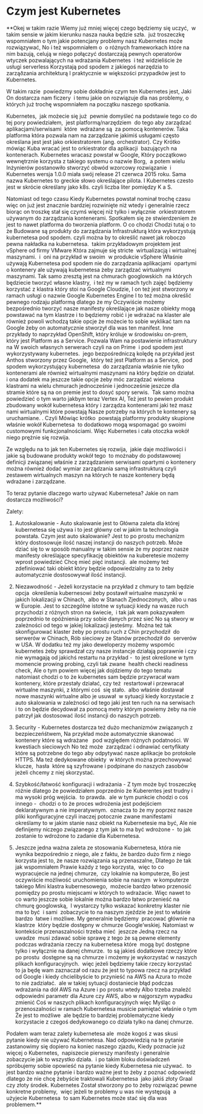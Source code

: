 # Czym jest Kubernetes

**Okej w takim razie Wiemy już mniej więcej czego będziemy się uczyć,  w takim sensie w jakim kierunku nasza nauka będzie szła.  już troszeczkę wspomniałem o tym jakie potencjany problemy nasz Kubernetes może rozwiązywać, No i też wspomniałem o  o różnych frameworkach które na nim bazują, celują w niego połączyć dostarczają pewnych operatorów wtyczek pozwalających na wdrażania Kubernetes  i też widzieliście że  usługi serverless Korzystają pod spodem z jakiegoś narzędzia to zarząðzania architekturą I praktycznie w większości przypadków jest to Kubernetes. 

  

W takim razie  powiedzmy sobie dokładnie czym ten Kubernetes jest, Jaki On dostarcza nam ficzery  i temu jakie on rozwiązuje dla nas problemy, o których już trochę wspomniałem na początku naszego spotkania. 

  

Kubernetes,  jak możecie się już  pewnie domyśleć na podstawie tego co do tej pory powiedziałem,  jest platformą/narzędziem  do tego aby zarządzać aplikacjami/serwisami  które  wdrażane są  za pomocą kontenerów. Taka platforma która pozwala nam na zarządzanie jakimiś usługami często określana jest jest jako orkiestratorem (ang. orchestrator). Czy Krótko mówiąc Kuba wracać jest to orkiestrator dla aplikacji  bazujących na kontenerach. Kubernetes wracasz powstał w Google, Który początkowo wewnętrznie korzysta z takiego systemu o nazwie Borg,  a potem wielu Inżynierów postanowiło stworzyć obwód wzorcowy rozwiązanie  i Kubernetes wersja 1.0.0 miała swój release 21 czerwca 2015 roku. Sama nazwa Kubernetes to greckie słowo określające pilota. I Kubernetes czesto jest w skrócie określany jako k8s. czyli liczba liter pomiędzy K a S. 

  

Natomiast od tego czasu Kiedy Kubernetes powstał nominał trochę czasu więc on już jest znacznie bardziej rozwinięte niż wtedy i generalnie rzecz biorąc on troszkę stał się czymś więcej niż tylko i wyłącznie  orkiestratorem używanym do zarządzania kontenerami. Spotkałem się ze stwierdzeniem że jest to nawet platforma do tworzenia platform. O co chodzi Chodzi tutaj o to że Budowane są produkty do zarządzania Infrastrukturą która wykorzystują kubernetesa pod spodem. czyli można by to określić nawet jak roboczo pewna nakładka na kubernetesa.  takim przykładowym projektem jest vSphere od firmy VMware Która zajmuje się stricte  wirtualizacją i wirtualnej maszynami.  i  oni na przykład w swoim  w produkcie vSphere Właśnie używają Kubernetesa pod spodem nie do zarządzania aplikacjami  opartymi o kontenery ale używają kubernetesa żeby zarządzać wirtualnymi maszynami. Tak samo zresztą jest na chmurach googlowskich  na których będziecie tworzyć własne klastry,  i też my w ramach tych zajęć będziemy korzystać z klastra który stoi na Google Cloudzie, I on też jest stworzony w ramach usługi o nazwie Google Kubernetes Engine I to też można określić pewnego rodzaju platformą dlatego że my Oczywiście możemy bezpośrednio tworzyć nasze manifesty określające jak nasze obiekty mogą powstawać na tym klastrze i to będziemy robić i je wdrażać na klaster ale również powoli wchodzą takie opcje że możecie to sobie wyklikać tam na Google żeby on automatycznie stworzył dla was ten manifest. Inne przykłady to naprzykład OpenShift, który króluje w środowisku on-prem, który jest Platform as a Service. Pozwala Wam na postawienie infrastruktury na W swoich własnych serwerach czyli na on Prime  i pod spodem jest wykorzystywany kubernetes.  jego bezpośredniczą kolędę na przykład jest Anthos stworzony przez Google,  który też jest Platform as a Service,  pod spodem wykorzystujący kubernetesa  do zarządzania właśnie nie tylko kontenerami ale również wirtualnymi maszynami na który będzie on działał.  i ona dodatek ma jeszcze takie opcje żeby móc zarządzać wieloma klastrami na wielu chmurach jednocześnie i jednocześnie jeszcze dla stramie które są na on premie jest to dosyć spory serwis.  Tak samo można powiedzieć o tym warto jakbym teraz Vertex AI, Też jest to pewien produkt zbudowany wokół kubernetesa który i zarządza kontenerami jaki też masz nami wirtualnymi które powstają Nasze potrzeby na których te kontenery są uruchamiane. . Czyli Mówiąc krótko  powstają platformy produkty skupione właśnie wokół Kubernetesa  to dodatkowo mogą wspomagać go swoimi customowymi funkcjonalnościami. Więc Kubernetes i cała otoczka wokół niego prężnie się rozwija.

  

Ze względu na to jak ten Kubernetes się rozwija,  jakie daje możliwości i jakie są budowane produkty wokół tego  to możnaby do podstawowej definicji związanej właśnie z zarządzaniem serwisami opartymi o kontenery można również dodać wymiar zarządzania samą infrastrukturą czyli zestawem wirtualnych maszyn na których te nasze kontenery będą wdrażane i zarządzane. 

  

To teraz pytanie dlaczego warto używać Kubernetesa? Jakie on nam dostarcza możliwości? 

  

Zalety:

1. Autoskalowanie - Auto skalowanie jest to Główna zaleta dla której  kubernetesa się używa i to jest główny cel w jakim ta technologia powstała. Czym jest auto skalowanie? Jest to po prostu mechanizm który dostosowuje ilość naszej instancji do naszych potrzeb. Może dziać się to w sposób manualny w takim sensie że my poprzez nasze  manifesty określające specyfikację obiektów na kuberetesie możemy wprost powiedzieć Chcę mieć pięć instancji.  ale możemy też zdefiniować taki obiekt który będzie odpowiedzialny za to żeby automatycznie dostosowywał ilość instancji. 
    
2. Niezawodność - Jeżeli korzystacie na przykład z chmury to tam będzie opcja  określenia kubernesowi żeby postawił wirtualne maszynki w jakich lokalizacji w Chinach,  albo w Stanach Zjednoczonych,  albo u nas w Europie. Jest to szczególne istotne w sytuacji kiedy na wasze ruch przychodzi z różnych stron na świecie,  i tak jak wam pokazywałem poprzednio te opóźnienia przy sobie danych przez sieć No są stwory w zależności od tego w jakiej lokalizacji jesteśmy.  Można też tak skonfigurować klaster żeby po prostu ruch z Chin przychodził  do serwerów w Chinach, Rób sieciowy ze Stanów przechodził do  serverów w USA. W dodatku też my jako deweloperzy możemy wspomóc kubernetes żeby sprawdzał czy nasze instancje działają poprawnie i czy nie wymagają od jakichś restartu na przykład -  to jest określone w tym momencie prowing probing, czyli tak zwane  health checki readiness check, Ale o tym powiem więcej jak dojdziemy do tego tematu  natomiast chodzi o to że kubernetes sam będzie przywracał wam kontenery, które przestały działać, czy też  restartował i przewracał wirtualne maszynki, z którymi coś  się stało.  albo właśnie dostawał nowe maszynki wirtualne albo je usuwał  w sytuacji kiedy korzystacie z auto skalowania w zależności od tego jaki jest ten ruch na na serwisach i to on będzie decydował za pomocą metry którym powiemy żeby na nie patrzył jak dostosować ilość instancji do naszych potrzeb.
    
3. Security - Kubernetes dostarcza też dużo mechanizmów związanych z bezpieczeńśtwem, Na przykład może automatycznie skanować kontenery które są wdrażane   pod względem różnych podatności. W kwestiach sieciowych No też może  zarządzać i odnawiać certyfikaty które są potrzebne do tego aby odpytywać nasze aplikacje bo protokole HTTPS. Ma też dedykowane obiekty  w których można przechowywać  klucze,  hasła  które są szyfrowane i podpinane do naszych zasobów jeżeli chcemy z niej skorzystać. 
    
4. Szybkość/łatwość konfiguracji i wdrażania - Z tym może być troszeczkę różnie dlatego że powiedziałem poprzednio że Kuberentes jest trudny i ma wysoki próg wejścia.  to prawda.  ale w tym punkcie chodzi o coś innego -  chodzi o to że proces wdrożenia jest podejściem deklaratywnym a nie imperatywnym.  oznacza to że my poprzez nasze pliki konfiguracyjne czyli inaczej potocznie zwane manifestami  określamy to w jakim stanie nasz obiekt na Kubernetesie ma być, Ale nie definijemy niczego związanego z tym jak to ma być wdrożone -  to jak zostanie to wdrożone to zadanie dla Kubernetesa. 
    
5. Jeszcze jedna ważna zaleta ze stosowania Kubernetesa, która nie wynika bezpośrednio z niego, ale z faktu, że bardzo dużo firm z niego korzysta jest to, że nasze rozwiązania są przenaszalne, Dlatego że tak jak wspomniałem Prawie każdy z tego korzysta,  więc to co wypracujecie na jednej chmurze,  czy lokalnie na komputerze, Bo jest oczywiście możliwość uruchomienia sobie na naszym  w komputerze takiego Mini klastra kubernesowego,  możecie bardzo łatwo przenosić pomiędzy po prostu miejscami w których to wdrażacie. Więc nawet to co warto jeszcze sobie lokalnie można bardzo łatwo przenieść na chmurę googlowską,  I wystarczy tylko wskazać konkretny klaster nie ma to być  i sami  zobaczycie to na naszym zjeździe że jest to właśnie bardzo  łatwe i możliwe. My generalnie będziemy  pracować głównie na klastrze  który będzie dostępny w chmurze Google’wskiej. Natomiast w kontekście przenaszalności trzeba mieć  jeszcze Jedną rzecz na uwadze  musi zdawać sobie sprawę z tego że są pewne elementy podczas wdrażania rzeczy na kubernetesa które  mogą być dostępne tylko i wyłącznie na danej chmurze.  to są jakieś dodatkowe rzeczy które po prostu  dostępne są na chmurze i możemy je wykorzystać w naszych plikach konfiguracyjnych.  więc jeżeli będziemy takie rzeczy korzystać to ja będę wam zaznaczał od razu że jest to typowa rzecz na przykład od Google i kiedy chcielibyście to przynieść na AWS na Azura to może to nie zadziałać.  ale w takiej sytuacji dostaniecie błąd podczas wdrażania na dół AWS na Azure i po prostu wtedy Albo trzeba znaleźć odpowiedni parametr dla Azure czy AWS, albo w najgorszym wypadku zmienić Coś w naszych plikach konfiguracyjnych więc Myśląc o przenoszalności w ramach Kubernetesa musicie pamiętać właśnie o tym Że jest to możliwe  ale będzie to bardziej problematyczne kiedy korzystacie z czegoś dedykowanego co działa tylko na danej chmurze. 
    

  

Podałem wam teraz zalety kubernetesa ale  może kogoś z was skusi pytanie kiedy nie używać Kubernetesa. Nad odpowiedzią na te pytanie zastanowimy się dopiero na koniec naszego zjazdu, Kiedy poznacie już więcej o Kubernetes,  napiszecie pierwszy manifesty i generalnie zobaczycie jak to wszystko działa.  i po takim bloku doświadczeń spróbujemy sobie opowieść na pytanie kiedy Kubernetesa nie używać.  to jest bardzo ważne pytanie i bardzo ważne jest to żeby z poznać odpowiedź dlatego że nie chcę żebyście traktowali Kubernetesa  jako jakiś złoty Graal czy złoty środek. Kubernetes Został stworzony po to żeby rozwiązać pewne konkretne problemy,  więc jeżeli te problemy u was nie występują  a użyjecie Kubernetesa  to sam Kubernetes może stać się dla was problemem.**